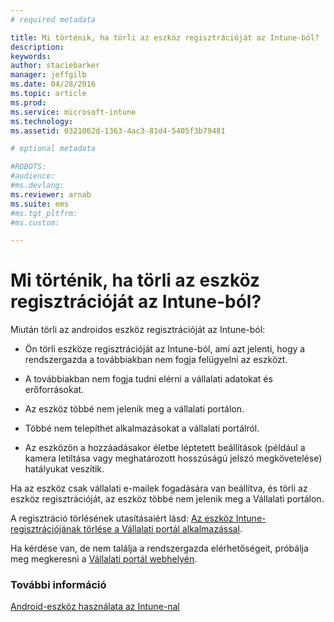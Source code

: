 ```yaml
---
# required metadata

title: Mi történik, ha törli az eszköz regisztrációját az Intune-ból? | Microsoft Intune
description:
keywords:
author: staciebarker
manager: jeffgilb
ms.date: 04/28/2016
ms.topic: article
ms.prod:
ms.service: microsoft-intune
ms.technology:
ms.assetid: 0321062d-1363-4ac3-81d4-5405f3b79481

# optional metadata

#ROBOTS:
#audience:
#ms.devlang:
ms.reviewer: arnab
ms.suite: ems
#ms.tgt_pltfrm:
#ms.custom:

---
```



# Mi történik, ha törli az eszköz regisztrációját az Intune-ból?

Miután törli az androidos eszköz regisztrációját az Intune-ból:

-   Ön törli eszköze regisztrációját az Intune-ból, ami azt jelenti, hogy a rendszergazda a továbbiakban nem fogja felügyelni az eszközt. 

-   A továbbiakban nem fogja tudni elérni a vállalati adatokat és erőforrásokat.

-   Az eszköz többé nem jelenik meg a vállalati portálon.

-   Többé nem telepíthet alkalmazásokat a vállalati portálról.

-   Az eszközön a hozzáadásakor életbe léptetett beállítások (például a kamera letiltása vagy meghatározott hosszúságú jelszó megkövetelése) hatályukat veszítik.

Ha az eszköz csak vállalati e-mailek fogadására van beállítva, és törli az eszköz regisztrációját, az eszköz többé nem jelenik meg a Vállalati portálon. 

A regisztráció törlésének utasításaiért lásd: [Az eszköz Intune-regisztrációjának törlése a Vállalati portál alkalmazással](unenroll-your-device-from-intune-android.md).

Ha kérdése van, de nem találja a rendszergazda elérhetőségeit, próbálja meg megkeresni a [Vállalati portál webhelyén](http://portal.manage.microsoft.com).

### További információ
[Android-eszköz használata az Intune-nal](using-your-android-device-with-intune.md)

<!--HONumber=Jun16_HO1-->


